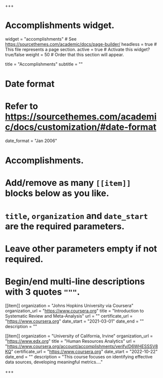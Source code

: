 +++
# Accomplishments widget.
widget = "accomplishments"  # See https://sourcethemes.com/academic/docs/page-builder/
headless = true  # This file represents a page section.
active = true  # Activate this widget? true/false
weight = 50  # Order that this section will appear.

title = "Accomplish&shy;ments"
subtitle = ""

# Date format
#   Refer to https://sourcethemes.com/academic/docs/customization/#date-format
date_format = "Jan 2006"

# Accomplishments.
#   Add/remove as many `[[item]]` blocks below as you like.
#   `title`, `organization` and `date_start` are the required parameters.
#   Leave other parameters empty if not required.
#   Begin/end multi-line descriptions with 3 quotes `"""`.

[[item]]
  organization = "Johns Hopkins University via Coursera"
  organization_url = "https://www.coursera.org"
  title = "Introduction to Systematic Review and Meta-Analysis"
  url = ""
  certificate_url = "https://www.coursera.org"
  date_start = "2021-03-01"
  date_end = ""
  description = ""

[[item]]
  organization = "University of California, Irvine"
  organization_url = "https://www.edx.org"
  title = "Human Resources Analytics"
  url = "https://www.coursera.org/account/accomplishments/verify/D6WHESSSV8KQ"
  certificate_url = "https://www.coursera.org"
  date_start = "2022-10-22"
  date_end = ""
  description = "This course focuses on identifying effective data sources, developing meaningful metrics...."
  
+++
